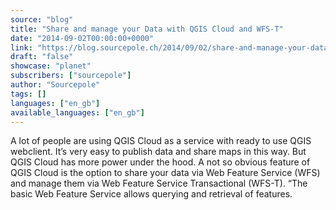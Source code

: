 ```yaml
---
source: "blog"
title: "Share and manage your Data with QGIS Cloud and WFS-T"
date: "2014-09-02T00:00:00+0000"
link: "https://blog.sourcepole.ch/2014/09/02/share-and-manage-your-data-with-qgis-cloud-and-wfs-t/"
draft: "false"
showcase: "planet"
subscribers: ["sourcepole"]
author: "Sourcepole"
tags: []
languages: ["en_gb"]
available_languages: ["en_gb"]
---
```


A lot of people are using QGIS Cloud as a service with ready to use QGIS webclient. It&rsquo;s very easy to publish data and share maps in this way. But QGIS Cloud has more power under the hood. A not so obvious feature of QGIS Cloud is the option to share your data via Web Feature Service (WFS) and manage them via Web Feature Service Transactional (WFS-T). &ldquo;The basic Web Feature Service allows querying and retrieval of features.

